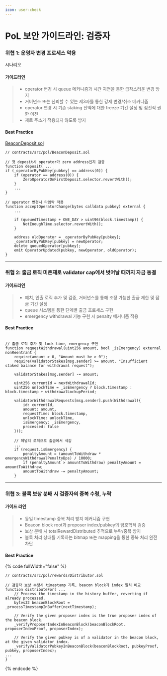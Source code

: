 ```yaml
---
icon: user-check
---
```


# PoL 보안 가이드라인: 검증자

### 위협 1: 운영자 변경 프로세스 악용

시나리오

#### 가이드라인

> * operator 변경 시 queue 메커니즘과 시간 지연을 통한 급작스러운 변경 방지
> * 거버넌스 또는 신뢰할 수 있는 제3자를 통한 강제 변경/취소 메커니즘
> * operator 변경 시 기존 staking 잔액에 대한 freeze 기간 설정 및 점진적 권한 이전
> * 제로 주소가 적용되지 않도록 방지

#### Best Practice&#x20;

[BeaconDeposit.sol](https://github.com/berachain/contracts/blob/a405d00920f5b328c69a73b4c2ed4ef3b13adc0d/src/pol/BGTFeeDeployer.sol#L5)

```solidity
// contracts/src/pol/BeaconDeposit.sol

// 첫 deposit시 operator가 zero address인지 검증
function deposit( ...
if (_operatorByPubKey[pubkey] == address(0)) {
    if (operator == address(0)) {
        ZeroOperatorOnFirstDeposit.selector.revertWith();
    }
    ...
}

// operator 변경시 타임락 적용
function acceptOperatorChange(bytes calldata pubkey) external {
    ...

    if (queuedTimestamp + ONE_DAY > uint96(block.timestamp)) { 
        NotEnoughTime.selector.revertWith();
    }

    address oldOperator = _operatorByPubKey[pubkey];
    _operatorByPubKey[pubkey] = newOperator;
    delete queuedOperator[pubkey];
    emit OperatorUpdated(pubkey, newOperator, oldOperator);
}
```

***

### 위협 2: 출금 로직 미존재로 validator cap에서 벗어날 때까지 자금 동결

#### 가이드라인&#x20;

> * 예치, 인출 로직 추가 및 검증, 거버넌스를 통해 조정 가능한 출금 제한 및 잠금 기간 설정
> * queue 시스템을 통한 단계별 출금 프로세스 구현
> * emergency withdrawal 기능 구현 시 penalty 메커니즘 적용

#### Best Practice&#x20;

```solidity

// 출금 로직 추가 및 lock time, emergency 구현
function requestWithdrawal(uint256 amount, bool _isEmergency) external nonReentrant {
    require(amount > 0, "Amount must be > 0");
    require(validatorStakes[msg.sender] >= amount, "Insufficient staked balance for withdrawal request");

    validatorStakes[msg.sender] -= amount; 

    uint256 currentId = nextWithdrawalId;
    uint256 unlockTime = _isEmergency ? block.timestamp : block.timestamp + withdrawalLockupPeriod;

    validatorWithdrawalRequests[msg.sender].push(Withdrawal({
        id: currentId,
        amount: amount,
        requestTime: block.timestamp,
        unlockTime: unlockTime,
        isEmergency: _isEmergency,
        processed: false
    }));
    
    // 페널티 로직으로 출금에서 삭감
    ... 
    if (request.isEmergency) {
        penaltyAmount = (amountToWithdraw * emergencyWithdrawalPenaltyBps) / 10000;
        if (penaltyAmount > amountToWithdraw) penaltyAmount = amountToWithdraw; 
        amountToWithdraw -= penaltyAmount;
    }
```

***

### 위협 3: 블록 보상 분배 시 검증자의 중복 수령, 누락

#### 가이드 라인

> * 동일 timestamp 중복 처리 방지 메커니즘 구현
> * Beacon block root과 proposer index/pubkey의 암호학적 검증
> * 보상 분배 시 totalRewardDistributed 추적으로 누락/중복 방지
> * 블록 처리 상태를 기록하는 bitmap 또는 mapping을 통한 중복 처리 완전 차단

#### Best Practice&#x20;

{% code fullWidth="false" %}
```solidity
// contracts/src/pol/rewards/Distributor.sol

// 검증자 보상 수령시 timestamp 기록, beacon block과 index 일치 비교
function distributeFor( ...
    // Process the timestamp in the history buffer, reverting if already processed.
    bytes32 beaconBlockRoot = _processTimestampInBuffer(nextTimestamp);
    
    // Verify the given proposer index is the true proposer index of the beacon block.
    _verifyProposerIndexInBeaconBlock(beaconBlockRoot, proposerIndexProof, proposerIndex);
    
    // Verify the given pubkey is of a validator in the beacon block, at the given validator index.
    _verifyValidatorPubkeyInBeaconBlock(beaconBlockRoot, pubkeyProof, pubkey, proposerIndex);
...
}
```
{% endcode %}
